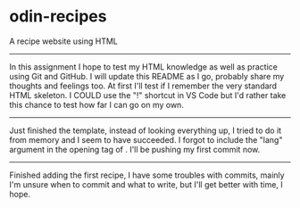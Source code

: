 # odin-recipes
A recipe website using HTML

------------------------------------------------------

In this assignment I hope to test my HTML knowledge as well as practice using Git and GitHub. I will update this README as I go, probably share my thoughts and feelings too. At first I'll test if I remember the very standard HTML skeleton. I COULD use the "!" shortcut in VS Code but I'd rather take this chance to test how far I can go on my own.

------------------------------------------------------

Just finished the template, instead of looking everything up, I tried to do it from memory and I seem to have succeeded. I forgot to include the "lang" argument in the opening tag of <html>. I'll be pushing my first commit now.

------------------------------------------------------

Finished adding the first recipe, I have some troubles with commits, mainly I'm unsure when to commit and what to write, but I'll get better with time, I hope.